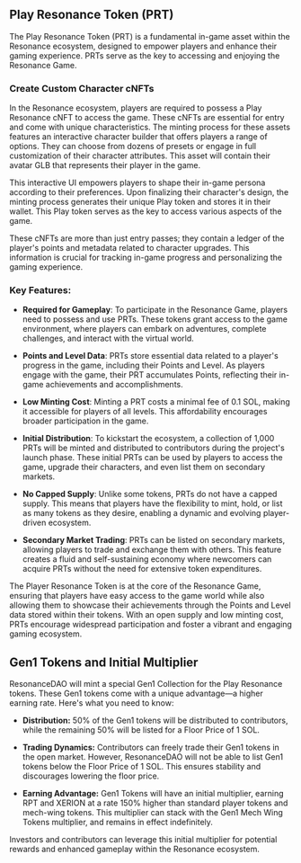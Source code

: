 ## Play Resonance Token (PRT)

The Play Resonance Token (PRT) is a fundamental in-game asset within the Resonance ecosystem, designed to empower players and enhance their gaming experience. PRTs serve as the key to accessing and enjoying the Resonance Game.

### Create Custom Character cNFTs

In the Resonance ecosystem, players are required to possess a Play Resonance cNFT to access the game. These cNFTs are essential for entry and come with unique characteristics. The minting process for these assets features an interactive character builder that offers players a range of options. They can choose from dozens of presets or engage in full customization of their character attributes. This asset will contain their avatar GLB that represents their player in the game.

This interactive UI empowers players to shape their in-game persona according to their preferences. Upon finalizing their character's design, the minting process generates their unique Play token and stores it in their wallet. This Play token serves as the key to access various aspects of the game.

These cNFTs are more than just entry passes; they contain a ledger of the player's points and metadata related to character upgrades. This information is crucial for tracking in-game progress and personalizing the gaming experience.


### Key Features:

- **Required for Gameplay**: To participate in the Resonance Game, players need to possess and use PRTs. These tokens grant access to the game environment, where players can embark on adventures, complete challenges, and interact with the virtual world.

- **Points and Level Data**: PRTs store essential data related to a player's progress in the game, including their Points and Level. As players engage with the game, their PRT accumulates Points, reflecting their in-game achievements and accomplishments.

- **Low Minting Cost**: Minting a PRT costs a minimal fee of 0.1 SOL, making it accessible for players of all levels. This affordability encourages broader participation in the game.

- **Initial Distribution**: To kickstart the ecosystem, a collection of 1,000 PRTs will be minted and distributed to contributors during the project's launch phase. These initial PRTs can be used by players to access the game, upgrade their characters, and even list them on secondary markets.

- **No Capped Supply**: Unlike some tokens, PRTs do not have a capped supply. This means that players have the flexibility to mint, hold, or list as many tokens as they desire, enabling a dynamic and evolving player-driven ecosystem.

- **Secondary Market Trading**: PRTs can be listed on secondary markets, allowing players to trade and exchange them with others. This feature creates a fluid and self-sustaining economy where newcomers can acquire PRTs without the need for extensive token expenditures.

The Player Resonance Token is at the core of the Resonance Game, ensuring that players have easy access to the game world while also allowing them to showcase their achievements through the Points and Level data stored within their tokens. With an open supply and low minting cost, PRTs encourage widespread participation and foster a vibrant and engaging gaming ecosystem.

## Gen1 Tokens and Initial Multiplier

ResonanceDAO will mint a special Gen1 Collection for the Play Resonance tokens. These Gen1 tokens come with a unique advantage—a higher earning rate. Here's what you need to know:

- **Distribution:** 50% of the Gen1 tokens will be distributed to contributors, while the remaining 50% will be listed for a Floor Price of 1 SOL.

- **Trading Dynamics:** Contributors can freely trade their Gen1 tokens in the open market. However, ResonanceDAO will not be able to list Gen1 tokens below the Floor Price of 1 SOL. This ensures stability and discourages lowering the floor price.

- **Earning Advantage:** Gen1 Tokens will have an initial multiplier, earning RPT and XERION at a rate 150% higher than standard player tokens and mech-wing tokens. This multiplier can stack with the Gen1 Mech Wing Tokens multiplier, and remains in effect indefinitely. 

Investors and contributors can leverage this initial multiplier for potential rewards and enhanced gameplay within the Resonance ecosystem. 

